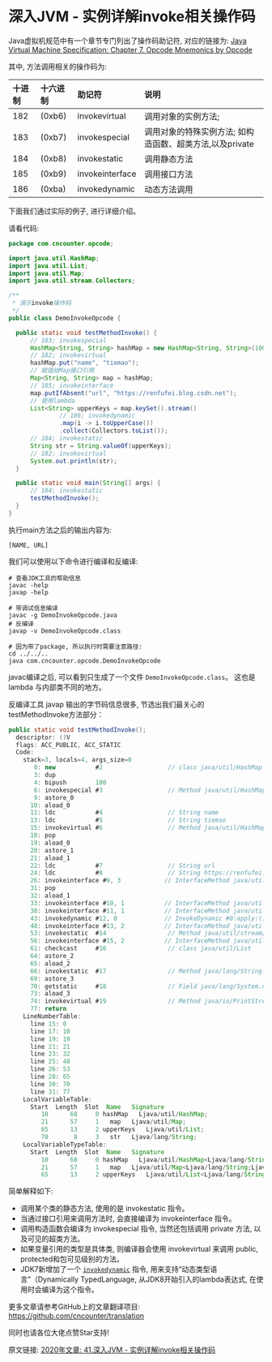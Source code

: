 # 深入JVM - 实例详解invoke相关操作码

Java虚拟机规范中有一个章节专门列出了操作码助记符, 对应的链接为: [Java Virtual Machine Specification: Chapter 7. Opcode Mnemonics by Opcode](https://docs.oracle.com/javase/specs/jvms/se8/html/jvms-7.html)

其中, 方法调用相关的操作码为:


| 十进制 | 十六进制 | 助记符          |  说明     |
| :---  | :---   | :---            | :---           |
| 182   | (0xb6) | invokevirtual   |  调用对象的实例方法; |
| 183   | (0xb7) | invokespecial   |  调用对象的特殊实例方法; 如构造函数、超类方法,以及private |
| 184   | (0xb8) | invokestatic    |  调用静态方法    |
| 185   | (0xb9) | invokeinterface |  调用接口方法    |
| 186   | (0xba) | invokedynamic   |  动态方法调用    |


下面我们通过实际的例子, 进行详细介绍。

请看代码:

```java
package com.cncounter.opcode;

import java.util.HashMap;
import java.util.List;
import java.util.Map;
import java.util.stream.Collectors;

/**
 * 演示invoke操作码
 */
public class DemoInvokeOpcode {

  public static void testMethodInvoke() {
      // 183; invokespecial
      HashMap<String, String> hashMap = new HashMap<String, String>(100);
      // 182; invokevirtual
      hashMap.put("name", "tiemao");
      // 赋值给Map接口引用
      Map<String, String> map = hashMap;
      // 185; invokeinterface
      map.putIfAbsent("url", "https://renfufei.blog.csdn.net");
      // 使用lambda
      List<String> upperKeys = map.keySet().stream()
              // 186; invokedynamic
              .map(i -> i.toUpperCase())
              .collect(Collectors.toList());
      // 184; invokestatic
      String str = String.valueOf(upperKeys);
      // 182; invokevirtual
      System.out.println(str);
  }

  public static void main(String[] args) {
      // 184; invokestatic
      testMethodInvoke();
  }
}
```

执行main方法之后的输出内容为:

```
[NAME, URL]
```

我们可以使用以下命令进行编译和反编译:

```shell
# 查看JDK工具的帮助信息
javac -help
javap -help

# 带调试信息编译
javac -g DemoInvokeOpcode.java
# 反编译
javap -v DemoInvokeOpcode.class

# 因为带了package, 所以执行时需要注意路径:
cd ../../..
java com.cncounter.opcode.DemoInvokeOpcode
```

javac编译之后, 可以看到只生成了一个文件 `DemoInvokeOpcode.class`。 这也是 lambda 与内部类不同的地方。


反编译工具 javap 输出的字节码信息很多, 节选出我们最关心的testMethodInvoke方法部分：

```java
public static void testMethodInvoke();
  descriptor: ()V
  flags: ACC_PUBLIC, ACC_STATIC
  Code:
    stack=3, locals=4, args_size=0
       0: new           #2                  // class java/util/HashMap
       3: dup
       4: bipush        100
       6: invokespecial #3                  // Method java/util/HashMap."<init>":(I)V
       9: astore_0
      10: aload_0
      11: ldc           #4                  // String name
      13: ldc           #5                  // String tiemao
      15: invokevirtual #6                  // Method java/util/HashMap.put:(Ljava/lang/Object;Ljava/lang/Object;)Ljava/lang/Object;
      18: pop
      19: aload_0
      20: astore_1
      21: aload_1
      22: ldc           #7                  // String url
      24: ldc           #8                  // String https://renfufei.blog.csdn.net
      26: invokeinterface #9, 3            // InterfaceMethod java/util/Map.putIfAbsent:(Ljava/lang/Object;Ljava/lang/Object;)Ljava/lang/Object;
      31: pop
      32: aload_1
      33: invokeinterface #10, 1           // InterfaceMethod java/util/Map.keySet:()Ljava/util/Set;
      38: invokeinterface #11, 1           // InterfaceMethod java/util/Set.stream:()Ljava/util/stream/Stream;
      43: invokedynamic #12, 0             // InvokeDynamic #0:apply:()Ljava/util/function/Function;
      48: invokeinterface #13, 2           // InterfaceMethod java/util/stream/Stream.map:(Ljava/util/function/Function;)Ljava/util/stream/Stream;
      53: invokestatic  #14                 // Method java/util/stream/Collectors.toList:()Ljava/util/stream/Collector;
      56: invokeinterface #15, 2           // InterfaceMethod java/util/stream/Stream.collect:(Ljava/util/stream/Collector;)Ljava/lang/Object;
      61: checkcast     #16                 // class java/util/List
      64: astore_2
      65: aload_2
      66: invokestatic  #17                 // Method java/lang/String.valueOf:(Ljava/lang/Object;)Ljava/lang/String;
      69: astore_3
      70: getstatic     #18                 // Field java/lang/System.out:Ljava/io/PrintStream;
      73: aload_3
      74: invokevirtual #19                 // Method java/io/PrintStream.println:(Ljava/lang/String;)V
      77: return
    LineNumberTable:
      line 15: 0
      line 17: 10
      line 19: 19
      line 21: 21
      line 23: 32
      line 25: 48
      line 26: 53
      line 28: 65
      line 30: 70
      line 31: 77
    LocalVariableTable:
      Start  Length  Slot  Name   Signature
         10      68     0 hashMap   Ljava/util/HashMap;
         21      57     1   map   Ljava/util/Map;
         65      13     2 upperKeys   Ljava/util/List;
         70       8     3   str   Ljava/lang/String;
    LocalVariableTypeTable:
      Start  Length  Slot  Name   Signature
         10      68     0 hashMap   Ljava/util/HashMap<Ljava/lang/String;Ljava/lang/String;>;
         21      57     1   map   Ljava/util/Map<Ljava/lang/String;Ljava/lang/String;>;
         65      13     2 upperKeys   Ljava/util/List<Ljava/lang/String;>;
```

简单解释如下:

- 调用某个类的静态方法, 使用的是 invokestatic 指令。
- 当通过接口引用来调用方法时, 会直接编译为 invokeinterface 指令。
- 调用构造函数会编译为 invokespecial 指令, 当然还包括调用 private 方法, 以及可见的超类方法。
- 如果变量引用的类型是具体类, 则编译器会使用 invokevirtual 来调用 public, protected和包可见级别的方法。
- JDK7新增加了一个 [`invokedynamic`](https://docs.oracle.com/javase/specs/jvms/se8/html/jvms-6.html#jvms-6.5.invokedynamic) 指令, 用来支持“动态类型语言”（Dynamically TypedLanguage, 从JDK8开始引入的lambda表达式, 在使用时会编译为这个指令。


更多文章请参考GitHub上的文章翻译项目: <https://github.com/cncounter/translation>

同时也请各位大佬点赞Star支持!

原文链接: [2020年文章: 41.深入JVM - 实例详解invoke相关操作码](https://github.com/cncounter/translation/blob/master/tiemao_2020/41_invoke_opcode/README.md)
